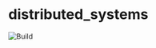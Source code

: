 # distributed_systems

![Build](https://github.com/Vanfarock/twitter_distributed/actions/workflows/docker-publish.yml/badge.svg)
